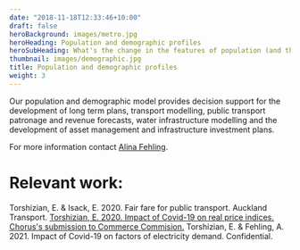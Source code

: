 ```yaml
---
date: "2018-11-18T12:33:46+10:00"
draft: false
heroBackground: images/metro.jpg
heroHeading: Population and demographic profiles
heroSubHeading: What's the change in the features of population (and their demand) in the next 10, 20, 30 years?
thumbnail: images/demographic.jpg
title: Population and demographic profiles
weight: 3
---
```


Our population and demographic model provides decision support for the development of long term plans, transport modelling, public transport patronage and revenue forecasts, water infrastructure modelling and the development of asset management and infrastructure investment plans.

For more information contact [Alina Fehling](https://www.principaleconomics.com/team/alina-fehling/).

# Relevant work:

Torshizian, E. & Isack, E. 2020. Fair fare for public transport. Auckland Transport.
[Torshizian, E. 2020. Impact of Covid-19 on real price indices. Chorus's submission to Commerce Commision.](https://comcom.govt.nz/__data/assets/pdf_file/0021/234363/Chorus-NZIER-report-September-2020-16-December-2020.pdf)
Torshizian, E. & Fehling, A. 2021. Impact of Covid-19 on factors of electricity demand. Confidential.
